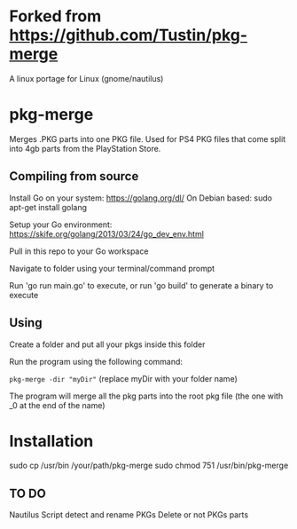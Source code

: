 # Forked from https://github.com/Tustin/pkg-merge
A linux portage for Linux (gnome/nautilus)

# pkg-merge
Merges .PKG parts into one PKG file. Used for PS4 PKG files that come split into 4gb parts from the PlayStation Store.


## Compiling from source
Install Go on your system: https://golang.org/dl/
On Debian based: sudo apt-get install golang

Setup your Go environment: https://skife.org/golang/2013/03/24/go_dev_env.html

Pull in this repo to your Go workspace

Navigate to folder using your terminal/command prompt

Run 'go run main.go' to execute, or run 'go build' to generate a binary to execute


## Using
Create a folder and put all your pkgs inside this folder

Run the program using the following command:

`pkg-merge -dir "myDir"` (replace myDir with your folder name)

The program will merge all the pkg parts into the root pkg file (the one with _0 at the end of the name)

# Installation

sudo cp /usr/bin /your/path/pkg-merge
sudo chmod 751 /usr/bin/pkg-merge

## TO DO
Nautilus Script
detect and rename PKGs
Delete or not PKGs parts
